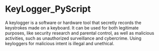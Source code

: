 # KeyLogger_PyScript
A keylogger is a software or hardware tool that secretly records the keystrokes made on a keyboard. It can be used for both legitimate purposes, like security research and parental control, as well as malicious activities, such as unauthorized surveillance and cybercrime. Using keyloggers for malicious intent is illegal and unethical.

